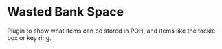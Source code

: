 # Wasted Bank Space
Plugin to show what items can be stored in POH, and items like the tackle box or key ring.
